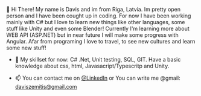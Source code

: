 :wave: Hi There!
My name is Davis and im from Riga, Latvia. Im pretty open person and I have been cought up in coding. For now I have been working mainly with C# but I love to learn new things like other languages, some stuff like Unity and even some Blender! Currently I'm learning more about WEB API (ASP.NET) but in near future I will make some progress with Angular. 
Afar from programing I love to travel, to see new cultures and learn some new stuff! 

- 🌱 My skillset for now: C# .Net, Unit testing, SQL, GIT. Have a basic knowledge about css, html, Javasacript/Typescritp and Unity.

- 📫 You can contact me on [@LinkedIn](www.linkedin.com/in/davis-zemitis) or You can write me @gmail: daviszemitis@gmail.com






<!---
DZemitis/DZemitis is a ✨ special ✨ repository because its `README.md` (this file) appears on your GitHub profile.
You can click the Preview link to take a look at your changes.
--->
